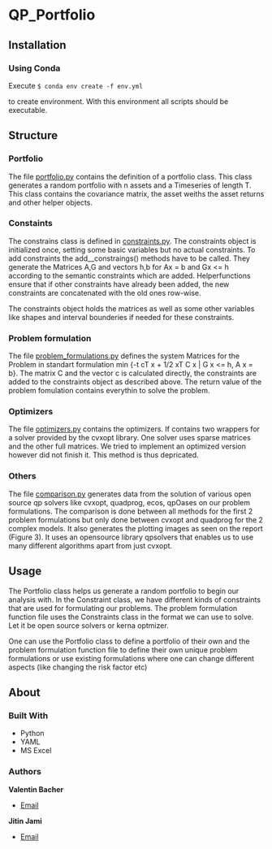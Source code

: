 # QP_Portfolio

## Installation
### Using Conda
Execute
`$ conda env create -f env.yml`

to create environment. With this environment all scripts should be executable.

## Structure

### Portfolio
The file [portfolio.py](./portfolio.py) contains the definition of a portfolio class. 
This class generates a random portfolio with n assets and a Timeseries of length T.
This class contains the covariance matrix, the asset weiths the asset returns and other helper objects.

### Constaints

The constrains class is defined in [constraints.py](./constraints.py). The constraints object is initialized once, 
setting some basic variables but no actual constraints. To add constraints the add_<constraints>_constraings() methods 
have to be called. They generate the Matrices A,G and vectors h,b for Ax = b and Gx <= h according to the semantic 
constraints which are added. Helperfunctions ensure that if other constraints have already been added, the new 
constraints are concatenated with the old ones row-wise.

The constraints object holds the matrices as well as some other variables like shapes and interval bounderies if needed 
for these constraints.

### Problem formulation

The file [problem_formulations.py](./problem_formulations.py) defines the system Matrices for the Problem in standart 
formulation min {-t cT x + 1/2 xT C x | G x <= h, A x = b}. The matrix C and the vector c is calculated directly, the 
constraints are added to the constraints object as described above. The return value of the problem fomulation contains 
everythin to solve the problem.

### Optimizers

The file [optimizers.py](./optimizers.py) contains the optimizers. If contains two wrappers for a solver provided by 
the cvxopt library. One solver uses sparse matrices and the other full matrices. We tried to implement an optimized 
version however did not finish it. This method is thus depricated.

### Others

The file [comparison.py](./comparison.py) generates data from the solution of various open source qp solvers like cvxopt, quadprog, ecos, qpOases on our problem formulations. The comparison is done between all methods for the first 2 problem formulations but only done between cvxopt and quadprog for the 2 complex models. It also generates the plotting images as seen on the report (Figure 3).
It uses an opensource library qpsolvers that enables us to use many different algorithms apart from just cvxopt.

## Usage

The Portfolio class helps us generate a random portfolio to begin our analysis with. In the Constraint class, we have different kinds of constraints that are used for formulating our problems. The problem formulation function file uses the Constraints class in the format we can use to solve. Let it be open source solvers or kerna optmizer.

One can use the Portfolio class to define a portfolio of their own and the problem formulation function file to define their own unique problem formulations or use existing formulations where one can change different aspects (like changing the risk factor etc)

## About
### Built With

- Python
- YAML
- MS Excel

### Authors

**Valentin Bacher**

- [Email](mailto:valentin.bacher@fau.de?subject=pq_portfolio "pq_portfolio")

**Jitin Jami**

- [Email](mailto:jitin.jami@usi.ch?subject=pq_portfolio "pq_portfolio")